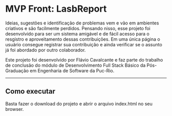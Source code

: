 # MVP Front: LasbReport

Ideias, sugestões e identificação de problemas vem e vão em ambientes criativos e são facilmente perdidos. Pensando nisso, esse projeto foi desenvolvido para ser um sistema amigável e de fácil acesso para o resgistro e aproveitamento dessas contribuições. Em uma única página o usuário consegue registrar sua contribuição e ainda verificar se o assunto já foi abordado por outro colaborador.

Este projeto foi desenvolvido por Flávio Cavalcante e faz parte do trabalho de conclusão do módulo de
Desenvolvimento Full Stack Básico da Pós-Graduação em Engenharia de Software da Puc-Rio.

---
## Como executar

Basta fazer o download do projeto e abrir o arquivo index.html no seu browser.
